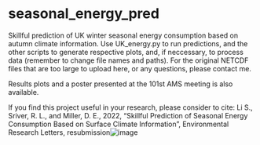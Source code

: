 # seasonal_energy_pred
Skillful prediction of UK winter seasonal energy consumption based on autumn climate information. Use UK_energy.py to run predictions, and the other scripts to generate respective plots, and, if neccessary, to process data (remember to change file names and paths). For the original NETCDF files that are too large to upload here, or any questions, please contact me. 

Results plots and a poster presented at the 101st AMS meeting is also available.

If you find this project useful in your research, please consider to cite:
Li S., Sriver, R. L., and Miller, D. E., 2022, “Skillful Prediction of Seasonal Energy Consumption Based on Surface Climate Information”, Environmental Research Letters, resubmission![image](https://user-images.githubusercontent.com/31350645/186956752-c65d099b-a1e5-4af3-b5e1-b488027e39f7.png)

